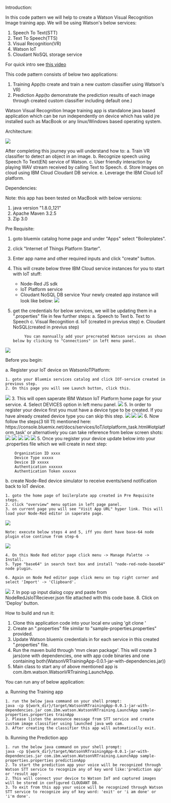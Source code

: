 Introduction:

In this code pattern we will help to create a Watson Visual Recognition Image training app. 
We will be using Watson's below services:

1. Speech To Text(STT)
2. Text To Speech(TTS)
3. Visual Recognition(VR)
4. Watson IoT
5. Cloudant NoSQL storage service

For quick intro see <a href="src/extresources/images/intro.mp4">this video</a>

This code pattern consists of below two applications:
1. Training App(to create and train a new custom classifier using Watson's VR)
2. Prediction App(to demonstrate the prediction results of each image through created custom classifier including default one.)

Watson Visual Recognition Image training app is standalone java based application which can be run independently on device which has valid jre installed such as MacBook or any linux/Windows based operating system.

Architecture:

<img src="src/extresources/images/Snip20170721_19.png" allign="center"/>

After completing this journey you will understand how to:
a. Train VR classifier to detect an object in an image.
b. Recognize speech using Speech To Text(EN) service of Watson.
c. User friendly interaction by playing WAV stream received by calling Text to Speech.
d. Store Images on cloud using IBM Cloud Cloudant DB service. 
e. Leverage the IBM Cloud IoT platform. 

Dependencies:

Note: this app has been tested on MacBook with below versions:
1. java version "1.8.0_121"
2. Apache Maven 3.2.5
3. Zip 3.0

Pre Requisite:

1. goto bluemix catalog home page and under "Apps" select "Boilerplates".
2. click "Internet of Things Platform Starter".
3. Enter app name and other required inputs and click "create" button.
4. This will create below three IBM Cloud service instances for you to start with IoT stuff:
	* Node-Red JS sdk
	* IoT Platform service
	* Cloudant NoSQL DB service
		Your newly created app instance will look like below:
		<img src="src/extresources/images/Snip20180202_15.png" allign="center"/>
5. get the credentials for below services, we will be updating them in a ".properties" file in few further steps:
	a. Speech to Text
	b. Text to Speech
	c. Visual Recognition
	d. IoT (created in previus step)
	e. Cloudant NoSQL(created in previus step)
	
   			You can mannually add your precreated Watson services as shown below by clicking to "Connections" in left menu panel.
<img src="src/extresources/images/Snip20180207_35.png" allign="center"/>

Before you begin:

a. Register your IoT device on WatsonIoTPlatform:

	1. goto your Bluemix services catalog and click IOT-service created in previous step.
	2. On this page you will see Launch button, click this. 
<img src="src/extresources/images/Snip20180202_16.png" allign="center"/>
	3. This will open saperate IBM Watson IoT Platform home page for your service.
	4. Select DEVICES option in left menu panel.
<img src="src/extresources/images/Snip20180202_17.png" allign="center"/>
	5. In order to register your device first you must have a device type to be created. If you have already created device type you can skip this step.
<img src="src/extresources/images/Snip20180202_19.png" allign="center"/>
<img src="src/extresources/images/Snip20180202_20.png" allign="center"/>
<img src="src/extresources/images/Snip20180207_36.png" allign="center"/>
	6. Now follow the steps(3 till 11) mentioned here: https://console.bluemix.net/docs/services/IoT/iotplatform_task.html#iotplatform_task' or alternatively you can take reference from below screen shots:
<img src="src/extresources/images/Snip20180202_22.png" allign="center"/>
<img src="src/extresources/images/Snip20180207_37.png" allign="center"/>
<img src="src/extresources/images/Snip20180202_26.png" allign="center"/>
<img src="src/extresources/images/Snip20180202_27.png" allign="center"/>
<img src="src/extresources/images/Snip20180202_28.png" allign="center"/>
	5. Once you register your device update below into your .properties file which we will create in next step:

		Organization ID xxxx
		Device Type xxxxx
		Device ID xxxxx
		Authentication xxxxxx
		Authentication Token xxxxxx

b. create Node-Red device simulator to receive events/send notification back to IoT device.

	1. goto the home page of boilerplate app created in Pre Requisite steps.
	2. click "overview" menu option in left page panel.
	3. on current page you will see "Visit App URL" hyper link. This will load your Node-Red editor in saperate page.
<img src="./src/extresources/images/Snip20180202_15.png" allign="left"/>
	
	Note: execute below steps 4 and 5, iff you dont have base-64 node plugin else continue from step-6 
<img src="./src/extresources/images/Snip20171106_14.png" allign="left"/>
	
	4. On this Node Red editor page click menu -> Manage Palette -> Install. 
	5. Type "base64" in search text box and install "node-red-node-base64" node plugin.
	
	6. Again on Node Red editor page click menu on top right corner and select 'Import' -> 'Clipboard'.
<img src="./src/extresources/images/Snip20180207_45.png" allign="left"/>
	7. In pop up input dialog copy and paste from NodeRedJsIoTReciever.json file attached with this code base.
	8. Click on 'Deploy' button. 

How to build and run it:

1. Clone this application code into your local env using 'git clone <git-URL>'
2. Create an ".properties" file similar to "sample-properties.properties" provided.
3. Update Watson bluemix credentials in for each service in this created ".properties" file.
3. Run the maven build through 'mvn clean package'. This will create 3 jars(one with dependencies, one with app code binaries and one containing both(WatsonVRTrainingApp-0.0.1-jar-with-dependencies.jar))
4. Main class to start any of above mentioned app is com.ibm.watson.WatsonVRTraining.LaunchApp. 

You can run any of below application:

a. Running the Training app

	1. run the below java command on your shell prompt:
	java -cp ${work_dir}/target/WatsonVRTrainingApp-0.0.1-jar-with-dependencies.jar com.ibm.watson.WatsonVRTraining.LaunchApp sample-properties.properties trainApp
	2. Please listen the announce message from STT service and create custom image classifier using launched java web cam.  
	3. After creating the classifier this app will automatically exit.

b. Running the Prediction app

	1. run the below java command on your shell prompt:
	java -cp ${work_dir}/target/WatsonVRTrainingApp-0.0.1-jar-with-dependencies.jar com.ibm.watson.WatsonVRTraining.LaunchApp sample-properties.properties predictionApp
	2. To start the prediction app your voice will be recognized through Watson STT service to recognize any of key word like:'prediction app' or 'result app'.
	2. This will connect your device to Watson IoT and captured images will be stored in configured CLOUDANT DB.
	3. To exit from this app your voice will be recognized through Watson STT service to recognize any of key word: 'exit' or 'i am done' or 'i'm done'.